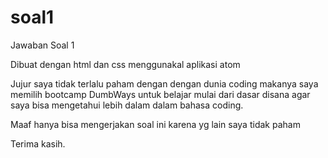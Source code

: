 # soal1
Jawaban Soal 1

Dibuat dengan html dan css menggunakal aplikasi atom

Jujur saya tidak terlalu paham dengan dengan dunia coding makanya saya memilih bootcamp DumbWays untuk belajar mulai dari dasar 
disana agar saya bisa mengetahui lebih dalam dalam bahasa coding.

Maaf hanya bisa mengerjakan soal ini
karena yg lain saya tidak paham

Terima kasih.
